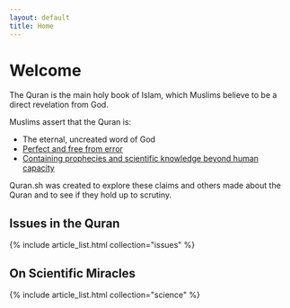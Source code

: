 ```yaml
---
layout: default
title: Home
---
```


# Welcome

The Quran is the main holy book of Islam, which Muslims believe to be a direct revelation from God.

Muslims assert that the Quran is:
- The eternal, uncreated word of God
- [Perfect and free from error](/issues)
- [Containing prophecies and scientific knowledge beyond human capacity](/science)

Quran.sh was created to explore these claims and others made about the Quran and to see if they hold up to scrutiny.

## Issues in the Quran

{% include article_list.html collection="issues" %}

## On Scientific Miracles

{% include article_list.html collection="science" %}
